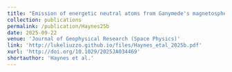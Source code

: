 ```yaml
---
title: "Emission of energetic neutral atoms from Ganymede's magnetosphere-atmosphere interaction"
collection: publications
permalink: /publication/Haynes25b
date: 2025-09-22
venue: 'Journal of Geophysical Research (Space Physics)'
link: 'http://lukeliuzzo.github.io/files/Haynes_etal_2025b.pdf'
xurl: 'http://doi.org/10.1029/2025JA034469'
shortauthor: 'Haynes et al.'
---
```

